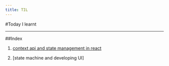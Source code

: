 ```yaml
---
title: TIL
---
```


#Today I learnt 

---

##Index

1. [context api and state management in react](https://github.com/Avi98/Today-I-Learned/blob/master/4-nov-2019.md)

2. [state machine and developing UI]